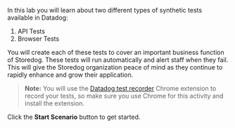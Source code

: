 In this lab you will learn about two different types of synthetic tests available in Datadog:

  1. API Tests
  2. Browser Tests

You will create each of these tests to cover an important business function of Storedog. These tests will run automatically and alert staff when they fail. This will give the Storedog organization peace of mind as they continue to rapidly enhance and grow their application. 

> **Note:** You will use the [Datadog test recorder](https://chrome.google.com/webstore/detail/datadog-test-recorder/kkbncfpddhdmkfmalecgnphegacgejoa?hl=en) Chrome extension to record your tests, so make sure you use Chrome for this activity and install the extension.

Click the **Start Scenario** button to get started.
